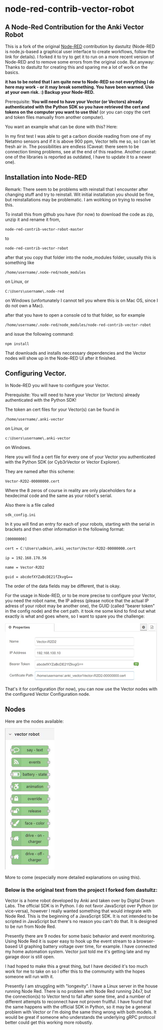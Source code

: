 # node-red-contrib-vector-robot

## A Node-Red Contribution for the Anki Vector Robot

This is a fork of the original [Node-RED](https://nodered.org) contribution by dastultz (Node-RED is node.js-based a graphical user interface to create workflows, follow the link for details). I forked it to try to get it to run on a more recent version of Node-RED and to remove some errors from the original code. But anyway: Thanks to dastultz for creating this and sparing me a lot of work on the basics.

**it has to be noted that I am quite new to Node-RED so not everything I do here may work - or it may break something. You have been warned. Use at your own risk. :) Backup your Node-RED.**

Prerequisite: **You will need to have your Vector (or Vectors) already authenticated with the Python SDK so you have retrieved the cert and tokens on the computer you want to use this!** (or you can copy the cert and token files manually from another computer).

You want an example what can be done with this? Here:

In my first test I was able to get a carbon dioxide reading from one of my Netatmo sensors and if it is above 900 ppm, Vector tells me so, so I can let fresh air in. The possibilities are endless (Caveat: there seem to be connection timing problems, see at the end of this readme. Another caveat: one of the libraries is reported as outdated, I have to update it to a newer one).

## Installation into Node-RED

Remark: There seem to be problems with reinstall that I encounter after changing stuff and try to reinstall. Wit initial installation you should be fine, but reinstallations may be problematic. I am wolrking on trying to resolve this.

To install this from github you have (for now) to download the code as zip, unzip it and rename it from,

`node-red-contrib-vector-robot-master`

to 

`node-red-contrib-vector-robot`

after that you copy that folder into the node_modules folder, ususally this is something like

`/home/username/.node-red/node_modules`

on Linux, or

`C:\Users\username\.node-red`

on Windows (unfortunately I cannot tell you where this is on Mac OS, since I do not own a Mac).

after that you have to open a console cd to that folder, so for example 

`/home/username/.node-red/node_modules/node-red-contrib-vector-robot`

and issue the following command:

`npm install`

That downloads and installs neccessary dependencies and the Vector nodes will show up in the Node-RED UI after it finished.

## Configuring Vector.

In Node-RED you will have to configure your Vector. 

Prerequisite: You will need to have your Vector (or Vectors) already authenticated with the Python SDK!

The token an cert files for your Vector(s) can be found in

`/home/username/.anki-vector`

on Linux, or

`c:\Users\username\.anki-vector`

on Windows.

Here you will find a cert file for every one of your Vector you authenticated with  the Python SDK (or Cyb3rVector or Vector Explorer).

They are named after this scheme:

`Vector-R2D2-00000000.cert`

Where the 8 zeros of course in reality are only placeholders for a hexdecimal code and the same as your robot's serial.

Also there is a file called

`sdk_config.ini`

In it you will find an entry for each of your robots, starting with the serial in brackets and then other information in the following format:

`[00000000]`

`cert = C:\Users\admin\.anki_vector\Vector-R2D2-00000000.cert`

`ip = 192.168.178.56`

`name = Vector-R2D2`

`guid = abcdefXYZaBcDE21fZkvgG==`

The order of the data fields may be different, that is okay.

For the usage in Node-RED, or to be more precise to configure your Vector, you need the robot name, the IP adress (please notice that the actual IP adress of your robot may be another one),  the GUID (called "bearer token" in the config node) and the cert path. it took me some kind to find out what exactly is what and goes where, so I want to spare you the challenge:

<img src="/gitimg/configure_node.jpg" width="500" />

That's it for configuration (for now), you can now use the Vector nodes with the configured Vector Configuration node.

## Nodes

Here are the nodes available:

<img src="/gitimg/AnkiVectorNodes.jpg" />

More to come (especially more detailed explanations on using this).

### Below is the original text from the project I forked fom dastultz:

Vector is a home robot developed by Anki and taken over by Digital Dream Labs. The official SDK is in Python. I do not favor JavaScript over Python (or vice-versa), however I really wanted something that would integrate with Node Red. This is the beginning of a JavaScript SDK. It is not intended to be scripted in JavaScript but there's no reason you can't do that. It is designed to be run from Node Red.

Presently there are 9 nodes for some basic behavior and event monitoring. Using Node Red it is super easy to hook up the event stream to a browser-based UI graphing battery voltage over time, for example. I have connected my home automation system. Vector just told me it's getting late and my garage door is still open.

I had hoped to make this a great thing, but I have decided it's too much work for me to take on so I offer this to the community with the hopes someone will run with it.

Presently I am struggling with "longevity". I have a Linux server in the house running Node Red. There is no problem with Node Red running 24x7, but the connection(s) to Vector tend to fail after some time, and a number of different attempts to reconnect have not proven fruitful. I have found that the same happens with the official SDK in Python, so it may be a general problem with Vector or I'm doing the same thing wrong with both models. It would be great if someone who understands the underlying gRPC protocol better could get this working more robustly.
